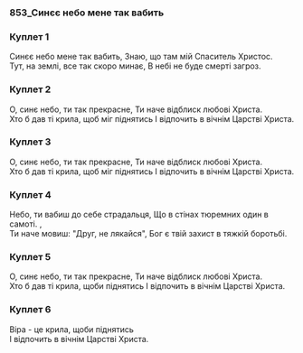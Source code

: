 ### 853_Синєє небо мене так вабить
### Куплет 1
Синєє небо мене так вабить, Знаю, що там мій Спаситель Христос. <br/>Тут, на землі, все так скоро минає, В небі не буде смерті загроз.
### Куплет 2
О, синє небо, ти так прекрасне, Ти наче відблиск любові Христа.<br/>Хто б дав ті крила, щоб міг піднятись І відпочить в вічнім Царстві Христа.
### Куплет 3
О, синє небо, ти так прекрасне, Ти наче відблиск любові Христа.<br/>Хто б дав ті крила, щоб міг піднятись І відпочить в вічнім Царстві Христа.
### Куплет 4
Небо, ти вабиш до себе страдальця, Що в стінах тюремних один в самоті. ,<br/>Ти наче мовиш: "Друг, не лякайся", Бог є твій захист в тяжкій боротьбі.
### Куплет 5
О, синє небо, ти так прекрасне, Ти наче відблиск любові Христа. <br/>Хто б дав ті крила, щоби піднятись І відпочить в вічнім Царстві Христа.
### Куплет 6
Віра - це крила, щоби піднятись<br/>І відпочить в вічнім Царстві Христа.
